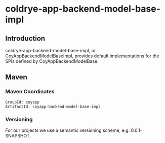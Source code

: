 # coldrye-app-backend-model-base-impl

## Introduction

coldrye-app-backend-model-base-impl, or CoyAppBackendModelBaseImpl, provides
default implementations for the SPIs defined by CoyAppBackendModelBase.


## Maven

### Maven Coordinates

```
GroupId: coyapp
ArtifactId: coyapp-backend-model-base-impl
```

### Versioning

For our projects we use a semantic versioning scheme, e.g. 0.0.1-SNAPSHOT.
